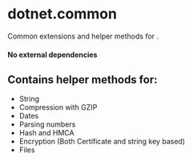 # dotnet.common
Common extensions and helper methods for .
#### No external dependencies

## Contains helper methods for:
* String
* Compression with GZIP
* Dates
* Parsing numbers
* Hash and HMCA
* Encryption (Both Certificate and string key based)
* Files
